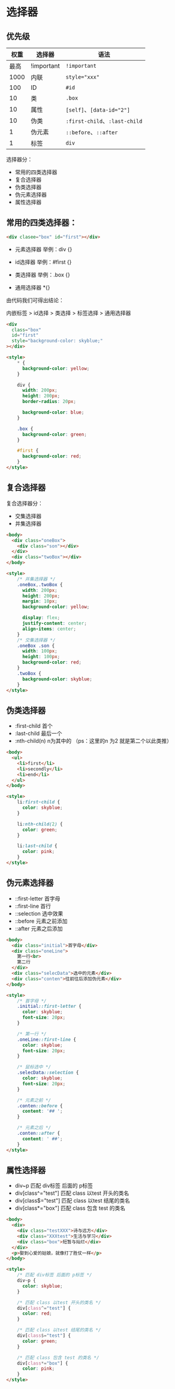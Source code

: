 # 选择器

## 优先级

| 权重 | 选择器     | 语法                          |
| ---- | ---------- | ----------------------------- |
| 最高 | !important | `!important`                  |
| 1000 | 内联       | `style="xxx"`                 |
| 100  | ID         | `#id`                         |
| 10   | 类         | `.box`                        |
| 10   | 属性       | `[self]`、`[data-id="2"]`     |
| 10   | 伪类       | `:first-child`、`:last-child` |
| 1    | 伪元素     | `::before`、`::after`         |
| 1    | 标签       | `div`                         |

选择器分：

- 常用的四类选择器
- 复合选择器
- 伪类选择器
- 伪元素选择器
- 属性选择器

## 常用的四类选择器：

```html
<div clasee="box" id="first"></div>
```

- 元素选择器   举例：div {}

- id选择器  举例：#first {}

- 类选择器 举例：.box {}

- 通用选择器 *{}

由代码我们可得出结论：

内嵌标签 > id选择 > 类选择 > 标签选择 > 通用选择器

```HTML
<div 
  class="box" 
  id="first"
  style="background-color: skyblue;"
></div>

<style>
    * {
      background-color: yellow;
    }

    div {
      width: 200px;
      height: 200px;
      border-radius: 20px; 

      background-color: blue;
    }

    .box {
      background-color: green;
    }

    #first {
      background-color: red;
    }
</style>
```



## 复合选择器

复合选择器分：

- 交集选择器
- 并集选择器

```html
<body>
  <div class="oneBox">
    <div class="son"></div>
  </div>
  <div class="twoBox"></div>
</body>

<style>
    /* 并集选择器 */
    .oneBox,.twoBox {
      width: 200px;
      height: 200px;
      margin: 10px;
      background-color: yellow;

      display: flex;
      justify-content: center;
      align-items: center;
    }
    /* 交集选择器 */
    .oneBox .son {
      width: 100px;
      height: 100px;
      background-color: red;
    }
    .twoBox {
      background-color: skyblue;
    }
</style>
```



## 伪类选择器

- :first-child 首个
- :last-child 最后一个
- :nth-child(n)  n为其中的  （ps：这里的n 为2 就是第二个以此类推）

```html
<body>
  <ul>
    <li>first</li>
    <li>secondly</li>
    <li>end</li>
  </ul>
</body>

<style>
    li:first-child {
      color: skyblue;
    }

    li:nth-child(2) {
      color: green;
    }

    li:last-child {
      color: pink;
    }
</style>
```



## 伪元素选择器

- ::first-letter  首字母
- ::first-line  首行
- ::selection 选中效果
- ::before 元素之前添加
- ::after 元素之后添加

```html
<body>
  <div class="initial">首字母</div>
  <div class="oneLine">
    第一行<br>
    第二行
  </div>
  <div class="selecData">选中的元素</div>
  <div class="conten">往前往后添加伪元素</div>
</body>

<style>
    /* 首字母 */
    .initial::first-letter {
      color: skyblue;
      font-size: 20px;
    }

    /* 第一行 */
    .oneLine::first-line {
      color: skyblue;
      font-size: 20px;
    }

    /* 鼠标选中 */
    .selecData::selection {
      color: skyblue;
      font-size: 20px;
    }

    /* 元素之前 */
    .conten::before {
      content: '## ';
    }

    /* 元素之后 */
    .conten::after {
      content: ' ##';
    }
</style>
```



## 属性选择器

- div~p                           匹配 div标签 后面的 p标签
- div[class^="test"]      匹配 class 以test 开头的类名
- div[class$="test"]      匹配 class 以test 结尾的类名
- div[class*="box"]       匹配 class 包含 test 的类名

```html
<body>
  <div>
    <div class="testXXX">诗与远方</div>
    <div class="XXXtest">生活与学习</div>
    <div class="box">短暂与灿烂</div>
  </div>
  <p>娶到心爱的姑娘，就像打了胜仗一样</p>
</body>

<style>
    /* 匹配 div标签 后面的 p标签 */
    div~p {
      color: skyblue;
    }

    /* 匹配 class 以test 开头的类名 */
    div[class^="test"] {
      color: red;
    }

    /* 匹配 class 以test 结尾的类名 */
    div[class$="test"] {
      color: green;
    }

    /* 匹配 class 包含 test 的类名 */
    div[class*="box"] {
      color: pink;
    }
</style>
```

